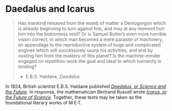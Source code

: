 # Daedalus and Icarus

> Has mankind released from the womb of matter a Demogorgon which is already beginning to turn against him, and may at any moment hurl him into the bottomless void? Or is Samuel Butler’s even more horrible vision correct, in which man becomes a mere parasite of machinery, an appendage to the reproductive system of huge and complicated engines which will successively usurp his activities, and end by ousting him from the mastery of this planet? Is the machine-minder engaged on repetition-work the goal and ideal to which humanity is tending?
> - E.B.S. Haldane, *Daedalus*


In 1924, British scientist E.B.S. Haldane published *[Daedalus, or Science and the Future](https://gutenberg.org/cache/epub/70955/pg70955-images.html)*. In response, the mathematician Bertrand Russell wrote *[Icarus, or the Future of Science](https://www.gutenberg.org/cache/epub/66225/pg66225-images.html)*. Together, these texts may be taken as the foundational literary works of M·E·T. 